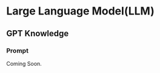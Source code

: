 # Large Language Model(LLM)

## GPT Knowledge

<!-- <link rel="stylesheet" href="//cdn.jsdelivr.net/npm/docsify/themes/dark.css"> -->

### Prompt

Coming Soon.